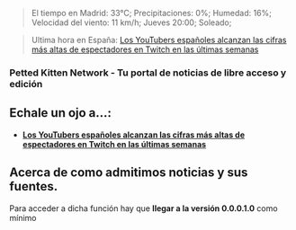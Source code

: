 > El tiempo en Madrid: 33°C;
Precipitaciones: 0%;
Humedad: 16%;
Velocidad del viento: 11 km/h;
Jueves 20:00;
Soleado;



> Ultima hora en España: [Los YouTubers españoles alcanzan las cifras más altas de espectadores en Twitch en las últimas semanas](https://github.com/peki-network/noticias-espana/ultima-hora/ytbrs-esp-10-06-21.md)

### Petted Kitten Network - Tu portal de noticias de libre acceso y edición

## Echale un ojo a...:

- **[Los YouTubers españoles alcanzan las cifras más altas de espectadores en Twitch en las últimas semanas](https://github.com/peki-network/noticias-espana/ultima-hora/ytbrs-esp-10-06-21.md)**

## Acerca de como admitimos noticias y sus fuentes.

Para acceder a dicha función hay que **llegar a la versión 0.0.0.1.0** como mínimo
